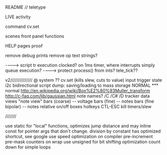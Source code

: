 README  // teletype

LIVE
	activity

command
	cv.set
	
scenes
	front panel functions

HELP
	pages
	proof

remove debug prints
remove op text strings?


----> script tr execution clocked? on 1ms timer, where interrupts simply queue execution?
----> protect process() from ints? tele_tick??

v2//////////////
@ system ??
cv.set (kills slew, cuts to value)
input trigger state
i2c bidirectional
script dump: saving/loading to mass storage
NORMAL *** normal http://en.wikipedia.org/wiki/Box%E2%80%93Muller_transform
		http://c-faq.com/lib/gaussian.html
note names?
	/C /C# /D
tracker data views
	"note view"
	bars (coarse) -- voltage
	bars (fine) -- notes
	bars (fine bipolar) -- notes relative
	on/off boxes
hotkeys
	CTL-ESC kill timers/slew

///////

use static for "local" functions, optimizes jump distance and may inline
const for pointer args that don't change.
division by constant has optimized shortcut, see google
use speed optimization on compiler
pre-increment
pre-mask counters on wrap
use unsigned for bit shifting optimization
count down for simple loops
